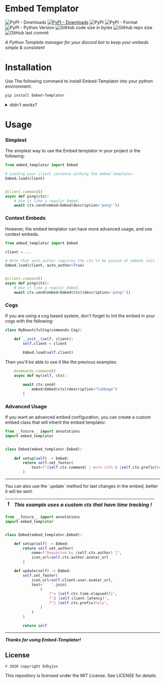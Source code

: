 # Embed Templator

![PyPI - Downloads](https://img.shields.io/pypi/dm/Embed-Templator)
[![PyPI - Downloads](https://img.shields.io/badge/dynamic/json?label=downloads&query=%24.total_downloads&url=https%3A%2F%2Fapi.pepy.tech%2Fapi%2Fprojects%2FEmbed-Templator)](https://pypi.org/project/Embed-Templator/)
![PyPI](https://img.shields.io/pypi/v/Embed-Templator)
![PyPI - Format](https://img.shields.io/pypi/format/Embed-Templator)
![PyPI - Python Version](https://img.shields.io/pypi/pyversions/Embed-Templator)
![GitHub code size in bytes](https://img.shields.io/github/languages/code-size/Sigmanificient/Embed-Templator)
![GitHub repo size](https://img.shields.io/github/repo-size/Sigmanificient/Embed-Templator)
![GitHub last commit](https://img.shields.io/github/last-commit/Sigmanificient/Embed-Templator)

*A Python Template manager for your discord bot to keep your embeds simple & consistent*

# Installation

Use The following command to install Embed-Templator into your python environment:
```bash
pip install Embed-Templator
```

<details>
	<summary>
		<i>didn't works?</i>
	</summary>

Depending on your python installation, you might need to use one of the following.

*pip isn't in the path but python is*
```sh
python -m pip install embed-templator
```

*python isn't in the path*
```sh
path/to/python.exe -m pip install embed-templator
```

*Using multiple python versions*
```sh
py -m pip install embed-templator
```
</details>

# Usage

### Simplest

The simplest way to use the Embed templator in your project is the following:
```py
from embed_templator import Embed

# Loading your client instance withing the embed templator.
Embed.load(client)


@client.command()
async def ping(ctx):
    # Use it like a regular Embed.
    await ctx.send(embed=Embed(description='pong!'))
```

### Context Embeds

However, the embed templator can have more advanced usage, and use context embeds.
```py
from embed_templator import Embed

client = ...

# Note that auto_author requires the ctx to be passed at embeds init.
Embed.load(client, auto_author=True)


@client.command()
async def ping(ctx):
    # Use it like a regular Embed.
    await ctx.send(embed=Embed(ctx)(description='pong!'))
```

### Cogs
If you are using a cog based system, don't forget to init the embed in your cogs with the following:

```py
class MyBeautifulCog(commands.Cog):

    def __init__(self, client):
        self.client = client
        
        Embed.load(self.client)
```

Then you'll be able to use it like the previous examples:
```py
    @commands.command()
    async def my(self, ctx):

        await ctx.send(
            embed=Embed(ctx)(description="Cabbage")
        )
```

### Advanced Usage

If you want an advanced embed configuration, you can create a custom embed class
that will inherit the embed templator.

```py
from __future__ import annotations
import embed_templator


class Embed(embed_templator.Embed):
    
    def setup(self) -> Embed:
        return self.set_footer(
            text=f"{self.ctx.command} | more info @ {self.ctx.prefix}help"
        )
```

<hr>
You can also use the `update` method for last changes in the embed, better it will be sent.

| :exclamation: | *This example uses a custom ctx that have time tracking !* |
| ------------- | :--------------------------------------------------------- |

```py
from __future__ import annotations
import embed_templator


class Embed(embed_templator.Embed):

    def setup(self) -> Embed:
        return self.set_author(
            name=f"Requested by {self.ctx.author} 🚀",
            icon_url=self.ctx.author.avatar_url
        )

    def update(self) -> Embed:
        self.set_footer(
            icon_url=self.client.user.avatar_url,
            text='   '.join(
                (
                    f"⚙️ {self.ctx.time.elapsed()}",
                    f"⏳ {self.client.latency}",
                    f"🔑 {self.ctx.prefix}help",
                )
            )
        )

        return self
```

<hr>

***Thanks for using Embed-Templator!***

## License

`© 2020 copyright Edhyjox`

This repository is licensed under the MIT License. See LICENSE for details.